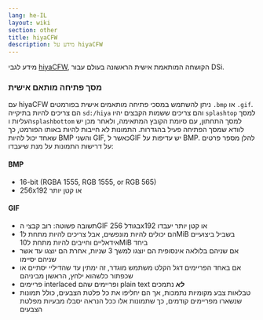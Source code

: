 ```yaml
---
lang: he-IL
layout: wiki
section: other
title: hiyaCFW
description: מידע על hiyaCFW
---
```


מידע לגבי [hiyaCFW](https://github.com/RocketRobz/hiyaCFW), הקושחה המותאמת אישית הראשונה בעולם עבור DSi.

### מסך פתיחה מותאם אישית
עם hiyaCFW ניתן להשתמש במסכי פתיחה מותאמים אישית בפורמטים `.bmp` או `.gif`. הם צריכים להיות בתיקייה `sd:/hiya` והם צריכים ששמות הקבצים יהיו `splashtop` למסך העליות ו`splashbottom` למסך התחתון, עם סיומת הקובץ המתאימה, ולאחר מכן יש לוודא שמסך הפתיחה פעיל בהגדרות. התמונות לא חייבות להיות באותו הפורמט, כך שאחד יכול להיות BMP והשני GIF, כאשר לGIF יש עדיפות על BMP. להלן מספר פרטים על דרישות התמונות על מנת שיעבדו:

#### BMP
- 16-bit (RGBA 1555, RGB 1555, or RGB 565)
- 256x192 או קטן יותר

#### GIF
- תשובה פשוטה: רוב קבצי הGIF בגודל 256x192 או קטן יותר יעבדו
- הם יכולים להיות מונפשים, אבל צריכים להיות מתחת ל1MiB בשביל ביצועיים אידאליים וחייבים להיות מתחת ל10MiB ביחד
- אם שניהם בלולאה אינסופית הם יוצגו למשך 3 שניות, אחרת הם יוצגו עד אשר שניהם יסיימו
- אם באחד הפריימים דגל הקלט משתמש מוגדר, זה ימתין עד שהדיליי יסתיים או שכפתור כלשהוא ילחץ, הראשון מביניהם
- פריימים interlaced ופריימים שהם plain text ***לא*** נתמכים
- טבלאות צבע מקומיות נתמכות, אך הם יחליפו את כל פלטת הצבעים, כולל תמונות שנשארו מפריימים קודמים, כך שתמונות אלו ככל הנראה יסבלו מבעיות מפלטת הצבעים
